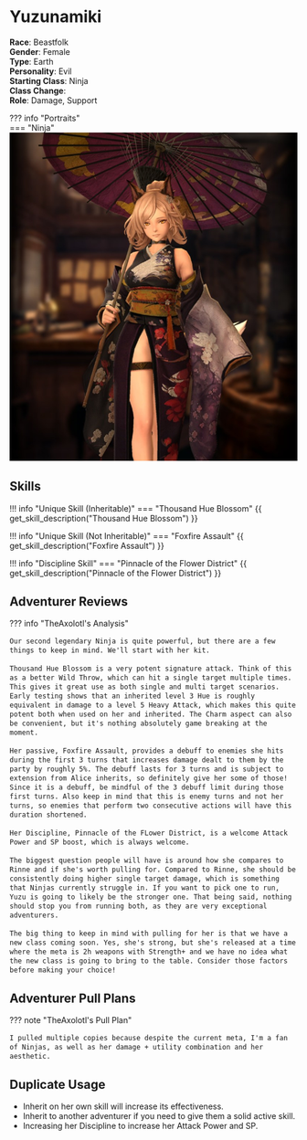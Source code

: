 # Yuzunamiki  

**Race**: Beastfolk  
**Gender**: Female  
**Type**: Earth   
**Personality**: Evil  
**Starting Class**: Ninja  
**Class Change**:  
**Role**: Damage, Support

??? info "Portraits"  
    === "Ninja"  
        ![](../img/yuzunamiki-ninja.jpg)  

## Skills

!!! info "Unique Skill (Inheritable)"
    === "Thousand Hue Blossom"
        {{ get_skill_description("Thousand Hue Blossom") }}

!!! info "Unique Skill (Not Inheritable)"
    === "Foxfire Assault"
        {{ get_skill_description("Foxfire Assault") }}

!!! info "Discipline Skill"
    === "Pinnacle of the Flower District"
        {{ get_skill_description("Pinnacle of the Flower District") }}

## Adventurer Reviews

??? info "TheAxolotl's Analysis"

    Our second legendary Ninja is quite powerful, but there are a few things to keep in mind. We'll start with her kit.

    Thousand Hue Blossom is a very potent signature attack. Think of this as a better Wild Throw, which can hit a single target multiple times. This gives it great use as both single and multi target scenarios. Early testing shows that an inherited level 3 Hue is roughly equivalent in damage to a level 5 Heavy Attack, which makes this quite potent both when used on her and inherited. The Charm aspect can also be convenient, but it's nothing absolutely game breaking at the moment.

    Her passive, Foxfire Assault, provides a debuff to enemies she hits during the first 3 turns that increases damage dealt to them by the party by roughly 5%. The debuff lasts for 3 turns and is subject to extension from Alice inherits, so definitely give her some of those! Since it is a debuff, be mindful of the 3 debuff limit during those first turns. Also keep in mind that this is enemy turns and not her turns, so enemies that perform two consecutive actions will have this duration shortened.

    Her Discipline, Pinnacle of the FLower District, is a welcome Attack Power and SP boost, which is always welcome.

    The biggest question people will have is around how she compares to Rinne and if she's worth pulling for. Compared to Rinne, she should be consistently doing higher single target damage, which is something that Ninjas currently struggle in. If you want to pick one to run, Yuzu is going to likely be the stronger one. That being said, nothing should stop you from running both, as they are very exceptional adventurers.

    The big thing to keep in mind with pulling for her is that we have a new class coming soon. Yes, she's strong, but she's released at a time where the meta is 2h weapons with Strength+ and we have no idea what the new class is going to bring to the table. Consider those factors before making your choice!

## Adventurer Pull Plans

??? note "TheAxolotl's Pull Plan"

    I pulled multiple copies because despite the current meta, I'm a fan of Ninjas, as well as her damage + utility combination and her aesthetic.

## Duplicate Usage

* Inherit on her own skill will increase its effectiveness.
* Inherit to another adventurer if you need to give them a solid active skill.
* Increasing her Discipline to increase her Attack Power and SP.
